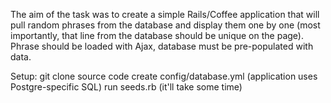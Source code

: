 The aim of the task was to create a simple Rails/Coffee application that will pull random phrases from the database and display them one by one (most importantly, that line from the database should be unique on the page).
Phrase should be loaded with Ajax, database must be pre-populated with data.

Setup:
git clone source code
create config/database.yml (application uses Postgre-specific SQL)
run seeds.rb (it'll take some time)